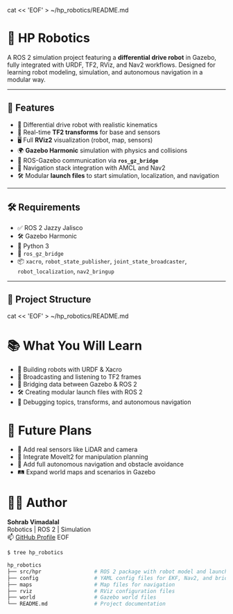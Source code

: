 cat << 'EOF' > ~/hp_robotics/README.md
# 🤖 HP Robotics

A ROS 2 simulation project featuring a **differential drive robot** in Gazebo, fully integrated with URDF, TF2, RViz, and Nav2 workflows. Designed for learning robot modeling, simulation, and autonomous navigation in a modular way.

---

## 🚀 Features

- 🦾 Differential drive robot with realistic kinematics
- 📡 Real-time **TF2 transforms** for base and sensors
- 🖥️ Full **RViz2** visualization (robot, map, sensors)
- 🌍 **Gazebo Harmonic** simulation with physics and collisions
- 🔄 ROS-Gazebo communication via **`ros_gz_bridge`**
- 🧠 Navigation stack integration with AMCL and Nav2
- 🛠️ Modular **launch files** to start simulation, localization, and navigation

---

## 🛠️ Requirements

- ✅ ROS 2 Jazzy Jalisco
- 🛠️ Gazebo Harmonic
- 🐍 Python 3
- 🔗 `ros_gz_bridge`
- 📦 `xacro`, `robot_state_publisher`, `joint_state_broadcaster`, `robot_localization`, `nav2_bringup`

---

## 📁 Project Structure




cat << 'EOF' > ~/hp_robotics/README.md
# 📚 What You Will Learn

- 🧱 Building robots with URDF & Xacro
- 🔗 Broadcasting and listening to TF2 frames
- 🌉 Bridging data between Gazebo & ROS 2
- 🛠️ Creating modular launch files with ROS 2
- 🧪 Debugging topics, transforms, and autonomous navigation

# 🧠 Future Plans

- 🔧 Add real sensors like LiDAR and camera
- 📡 Integrate MoveIt2 for manipulation planning
- 🎯 Add full autonomous navigation and obstacle avoidance
- 🛤️ Expand world maps and scenarios in Gazebo

# 👨‍💻 Author

**Sohrab Vimadalal**  
Robotics | ROS 2 | Simulation  
📫 [GitHub Profile](https://github.com/Sohrab999)
EOF


```bash
$ tree hp_robotics

hp_robotics
├── src/hpr                 # ROS 2 package with robot model and launch files
├── config                  # YAML config files for EKF, Nav2, and bridges
├── maps                    # Map files for navigation
├── rviz                    # RViz configuration files
├── world                   # Gazebo world files
└── README.md               # Project documentation
